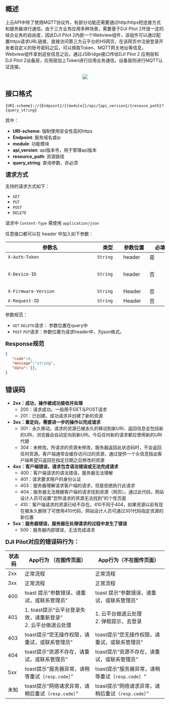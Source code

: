 ## 概述

上云API中除了使用MQTT协议外，有部分功能还需要通过http/https短连接方式和服务器进行通信。由于三方业务应用多种场景，需要基于DJI Pilot 2开放一定的结合业务的自由度，因此DJI Pilot 2内嵌一个Webview组件，该组件可以通过配置https请求URL链接，直接访问第三方云平台的H5网页，在该网页中注册登录开发者自定义的账号密码之后，可以换取Token、MQTT网关地址等信息，Webview组件拿到这些信息之后，通过JSBridge接口传给DJI Pilot 2 应用层和DJI Pilot 2设备层，应用层加上Token进行应用业务通信，设备层则进行MQTT认证连接。

<div align=center><img src="https://terra-1-g.djicdn.com/71a7d383e71a4fb8887a310eb746b47f/cloudapi/v1.4/http-1.png" style="width:auto"/>
</div>

## 接口格式
```path
{URI-scheme}://{Endpoint}/{{module}}/api/{api_version}/{resouce_path}?{query_string}
```
其中：

- **URI-scheme**: 强制使用安全性高的https
- **Endpoint**: 服务域名或ip
- **module**: 功能模块
- **api_version**: api版本号，用于管理api版本
- **resource_path**: 资源路径
- **query_string**: 查询参数，非必须

**<font size=4>请求方式</font>**

支持的请求方式如下： 

- `GET` 
- `PUT` 
- `POST` 
- `DELETE` 

请求中 `Content-Type` 需使用 `application/json`

任意接口都可以在 header 中加入如下参数： 


| 参数名     <div style="width: 200pt"/>            | 类型   <div style="width: 50pt"/>    | 参数位置  <div style="width: 50pt"/> | 必填  <div style="width: 50pt"/> | 说明     <div style="width: 150pt"/>                                                      |
| -------------------- | -------- | -------- | ---- | ------------------------------------------------------------ |
| `X-Auth-Token`       | `String` | header   | 是   | 令牌, `access_token`                                         |
| `X-Device-ID`        | `String` | header   | 否   | 设备ID号，用于有时服务端需要判断机型来做相应处理动作，暂时不用 |
| `X-Firmware-Version` | `String` | Header   | 否   | 飞机的固件版本号                                             |
| `X-Request-ID`       | `String` | Header   | 否   | Uuid, 标识http请求                                           |

参数规范：

- `GET` `DELETE`请求： 参数位置在query中
- `POST` `PUT`请求：参数位置为请求header中，为json格式。

**<font size=4>Response规范</font>**

```json
{
   "code":0,
   "message":"string",
   "data": {},
}
```

## 错误码

- **2xx：成功，操作被成功接收并处理**
  - 200：请求成功。一般用于GET与POST请求
  - 201：已创建。成功请求并创建了新的资源
- **3xx：重定向，需要进一步的操作以完成请求**
  - 301：永久移动。请求的资源已被永久的移动到新URI，返回信息会包括新的URI，浏览器会自动定向到新URI。今后任何新的请求都应使用新的URI代替
  - 304：未修改。所请求的资源未修改，服务器返回此状态码时，不会返回任何资源。客户端通常会缓存访问过的资源，通过提供一个头信息指出客户端希望只返回在指定日期之后修改的资源
- **4xx：客户端错误，请求包含语法错误或无法完成请求**
  - 400：客户端请求的语法错误，服务器无法理解
  - 401：请求要求用户的身份认证
  - 403：服务器理解请求客户端的请求，但是拒绝执行此请求
  - 404：服务器无法根据客户端的请求找到资源（网页）。通过此代码，网站设计人员可设置”您所请求的资源无法找到”的个性页面
  - 410：客户端请求的资源已经不存在。410不同于404，如果资源以前有现在被永久删除了可使用410代码，网站设计人员可通过301代码指定资源的新位置
- **5xx：服务器错误，服务器在处理请求的过程中发生了错误**
  - 500：服务器内部错误，无法完成请求

**<font size=4>DJI Pilot对应的错误码行为：</font>**

| 状态码 | App行为 （在图传页面）                                            | App行为（不在图传页面）                            |
| ------ | ----------------------------------------------------------------- | -------------------------------------------------- |
| 2xx    | 正常流程                                                          | 正常流程                                           |
| 3xx    | 正常流程                                                          | 正常流程                                           |
| 400    | toast 提示“参数错误，请重试，或联系管理员”                        | toast 提示“参数错误，请重试，或联系管理员”         |
| 401    | 1. toast提示“云平台登录失效，请重新登录”<br />2. 云平台做退云处理 | 1. 云平台做退云处理<br />2. 弹框提示，去登录<br /> |
| 403    | toast提示“您无操作权限，请重试，或联系管理员”                     | toast提示“您无操作权限，请重试，或联系管理员”      |
| 404    | toast提示“资源不存在，请重试，或联系管理员”                       | toast提示“资源不存在，请重试，或联系管理员”        |
| 5xx    | toast提示"服务器异常，请稍等重试（`resp.code`）”                  | toast提示"服务器异常，请稍等重试（`resp.code`）“   |
| 未知   | toast提示“网络请求异常，请稍后重试（`resp.code`）”                | toast提示“网络请求异常，请稍后重试（`resp.code`）” |
